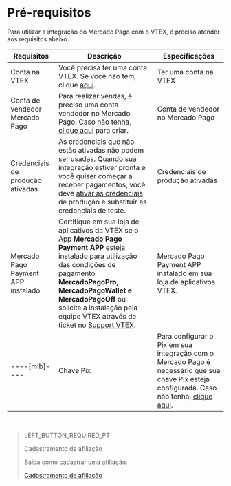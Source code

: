# Pré-requisitos

Para utilizar a integração do Mercado Pago com o VTEX, é preciso atender aos requisitos abaixo. 

|Requisitos|Descrição|Especificações|
|---|---|---|
|Conta na VTEX|Você precisa ter uma conta VTEX. Se você não tem, clique [aqui](https://vtex.com/br-pt/contato/).|Ter uma conta na VTEX|
|Conta de vendedor Mercado Pago|Para realizar vendas, é preciso uma conta vendedor no Mercado Pago. Caso não tenha, [clique aqui](https://www.mercadopago[FAKER][URL][DOMAIN]/hub/registration/landing) para criar.|Conta de vendedor no Mercado Pago|
|Credenciais de produção ativadas|As credenciais que não estão ativadas não podem ser usadas. Quando sua integração estiver pronta e você quiser começar a receber pagamentos, você deve [ativar as credenciais]([FAKER][CREDENTIALS][URL]) de produção e substituir as credenciais de teste.|Credenciais de produção ativadas|
|Mercado Pago Payment APP instalado|Certifique em sua loja de aplicativos da VTEX se o App **Mercado Pago Payment APP** esteja instalado para utilização das condições de pagamento **MercadoPagoPro, MercadoPagoWallet e MercadoPagoOff** ou solicite a instalação pela equipe VTEX através de ticket no [Support VTEX](https://help.vtex.com/pt/support).|Mercado Pago Payment APP instalado em sua loja de aplicativos VTEX.|
----[mlb]----|Chave Pix|Para configurar o Pix em sua integração com o Mercado Pago é necessário que sua chave Pix esteja configurada.  Caso não tenha, [clique aqui](https://www.mercadopago.com.br/ajuda/17843).|Chave Pix|------------

&nbsp;

> LEFT_BUTTON_REQUIRED_PT
>
> Cadastramento de afiliação
>
> Saiba como cadastrar uma afiliação.
>
> [Cadastramento de afiliação](https://www.mercadopago[FAKER][URL][DOMAIN]/developers/pt/guides/plugins/unofficial/vtex/gateway-affiliations)
